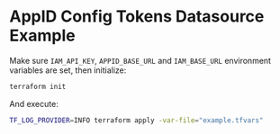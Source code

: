 # AppID Config Tokens Datasource Example

Make sure `IAM_API_KEY`, `APPID_BASE_URL` and `IAM_BASE_URL` environment variables are set, then initialize:

```bash
terraform init
```

And execute:

```bash
TF_LOG_PROVIDER=INFO terraform apply -var-file="example.tfvars"
```